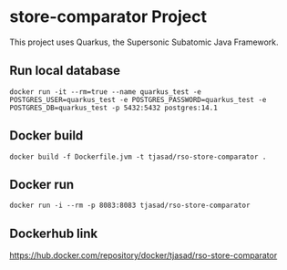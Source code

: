 # store-comparator Project

This project uses Quarkus, the Supersonic Subatomic Java Framework.

## Run local database
```shell script
docker run -it --rm=true --name quarkus_test -e POSTGRES_USER=quarkus_test -e POSTGRES_PASSWORD=quarkus_test -e POSTGRES_DB=quarkus_test -p 5432:5432 postgres:14.1
```

## Docker build
```shell script
docker build -f Dockerfile.jvm -t tjasad/rso-store-comparator .
```

## Docker run
```shell script
docker run -i --rm -p 8083:8083 tjasad/rso-store-comparator
```

## Dockerhub link
https://hub.docker.com/repository/docker/tjasad/rso-store-comparator
